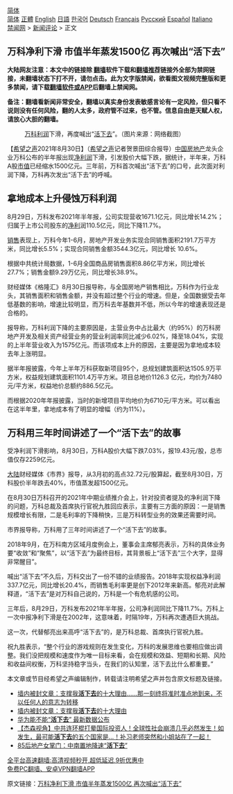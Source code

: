  <!-- 面包屑导航 --> <div class="breadcrumb"><!-- GTranslate: https://gtranslate.io/ -->  <div class="switcher notranslate">  <div class="selected">  <a href="#" onclick="return false;"> 简体</a>  </div>  <div class="option">  <a href="https://www.bannedbook.org" onclick="doGTranslate('zh-CN|zh-CN');jQuery('div.switcher div.selected a').html(jQuery(this).html());return false;" title="简体中文" class="nturl selected"> 简体</a>  <a href="https://www.bannedbook.org/zh-tw/" onclick="doGTranslate('zh-CN|zh-TW');jQuery('div.switcher div.selected a').html(jQuery(this).html());return false;" title="繁體中文" class="nturl"> 正體</a>  <a href="https://www.bannedbook.org/en/" onclick="doGTranslate('zh-CN|en');jQuery('div.switcher div.selected a').html(jQuery(this).html());return false;" title="English" class="nturl"> English</a>  <a href="https://www.bannedbook.org/ja/" onclick="doGTranslate('zh-CN|ja');jQuery('div.switcher div.selected a').html(jQuery(this).html());return false;" title="日本語" class="nturl"> 日語</a>  <a href="https://www.bannedbook.org/ko/" onclick="doGTranslate('zh-CN|ko');jQuery('div.switcher div.selected a').html(jQuery(this).html());return false;" title="한국어" class="nturl"> 한국어</a>  <a href="https://www.bannedbook.org/de/" onclick="doGTranslate('zh-CN|de');jQuery('div.switcher div.selected a').html(jQuery(this).html());return false;" title="Deutsch" class="nturl"> Deutsch</a>  <a href="https://www.bannedbook.org/fr/" onclick="doGTranslate('zh-CN|fr');jQuery('div.switcher div.selected a').html(jQuery(this).html());return false;" title="Français" class="nturl"> Français</a>  <a href="https://www.bannedbook.org/ru/" onclick="doGTranslate('zh-CN|ru');jQuery('div.switcher div.selected a').html(jQuery(this).html());return false;" title="Русский" class="nturl"> Русский</a>  <a href="https://www.bannedbook.org/es/" onclick="doGTranslate('zh-CN|es');jQuery('div.switcher div.selected a').html(jQuery(this).html());return false;" title="Español" class="nturl"> Español</a>  <a href="https://www.bannedbook.org/it/" onclick="doGTranslate('zh-CN|it');jQuery('div.switcher div.selected a').html(jQuery(this).html());return false;" title="Italiano" class="nturl"> Italiano</a>  </div>  </div>      <div class='breadcrumb-sub'><!-- Breadcrumb NavXT 6.3.0 --> <a href="https://www.bannedbook.org/" class="home">禁闻网</a> &gt; <a href="https://www.bannedbook.org/bnews/comments/" class="category">新闻评论</a> &gt; 正文</div></div><h2>万科净利下滑 市值半年蒸发1500亿 再次喊出“活下去”</h2> <p class="notice"><b>大陆网友注意：本文中的链接除 <a href="https://github.com/bannedbook/fanqiang" >翻墙</a>软件下载和<a href="https://github.com/killgcd/justmysocks/blob/master/README.md">翻墙推荐</a>链接外全部为禁网链接，未翻墙状态下打不开，请勿点击。此为文字版禁闻，欲看图文视频完整版和更多禁闻，请下载<a href="https://github.com/bannedbook/fanqiang">翻墙软件或APP</a>后翻墙上禁闻网。</p><p>备注：翻墙看新闻非常安全，翻墙以真实身份发表敏感言论有一定风险，但只看不说则没有任何风险，翻的人太多，政府管不过来，也不管。信息自由是天赋人权，请放心大胆的翻墙。</b></p>  <div class="entry"> <figure> <p><figcaption><a href="https://www.bannedbook.org/bnews/tag/%e4%b8%87%e7%a7%91/" class="st_tag internal_tag" rel="tag" title="标签 万科 下的日志">万科</a><a href="https://www.bannedbook.org/bnews/tag/%E5%88%A9%E6%B6%A6/" class="st_tag internal_tag" rel="tag" title="标签 利润 下的日志">利润</a>下滑，再度喊出“<a href="https://www.bannedbook.org/bnews/tag/%E6%B4%BB%E4%B8%8B%E5%8E%BB/" class="st_tag internal_tag" rel="tag" title="标签 活下去 下的日志">活下去</a>”。（图片来源：网络截图）</figcaption></figure> <p>【<span class='wp_keywordlink_affiliate'><a href="https://www.soundofhope.org" title="希望之声" target="_blank">希望之声</a></span>2021年8月30日】（<a href="https://www.bannedbook.org/bnews/tag/%e5%b8%8c%e6%9c%9b%e4%b9%8b%e5%a3%b0/" class="st_tag internal_tag" rel="tag" title="标签 希望之声 下的日志">希望之声</a>记者贺景田综合报导）<span class='wp_keywordlink_affiliate'><a href="https://www.bannedbook.org/" title="中国" target="_blank">中国</a></span><a href="https://www.bannedbook.org/bnews/tag/%e6%88%bf%e5%9c%b0%e4%ba%a7/" class="st_tag internal_tag" rel="tag" title="标签 房地产 下的日志">房地产</a>龙头企业万科公布的半年报出现<a href="https://www.bannedbook.org/bnews/tag/%E5%87%80%E5%88%A9%E6%B6%A6/" class="st_tag internal_tag" rel="tag" title="标签 净利润 下的日志">净利润</a>下滑，引发股价大幅下跌，据统计，半年来，万科A股<a href="https://www.bannedbook.org/bnews/tag/%E5%B8%82%E5%80%BC/" class="st_tag internal_tag" rel="tag" title="标签 市值 下的日志">市值</a>已经缩水1500亿元。三年前，万科首次喊出“活下去”的口号，此次面对利润下降，万科再次发出“活下去”的呼喊。</p> <h2><strong>拿地成本上升侵蚀万科利润</strong></h2> <p>8月29日，万科发布2021年半年报，公司实现营收1671.1亿元，同比增长14.2%；归属于上市公司股东的<a href="https://www.bannedbook.org/bnews/tag/%E5%87%80%E5%88%A9/" class="st_tag internal_tag" rel="tag" title="标签 净利 下的日志">净利</a>润110.5亿元，同比下降11.7%。</p> <p><a href="https://www.bannedbook.org/bnews/tag/%E9%94%80%E5%94%AE/" class="st_tag internal_tag" rel="tag" title="标签 销售 下的日志">销售</a>表现上，万科今年1-6月，房地产开发业务实现合同销售面积2191.7万平方米，同比增长5.5%；实现合同销售金额3544.3亿元，同比增长 10.6%。</p> <p>根据中共统计局数据，1-6月全国商品房销售面积8.86亿平方米，同比增长27.7%；销售金额9.29万亿元，同比增长38.9%。</p> <p>财经媒体《格隆汇》8月30日报导称，与全国房地产销售相比，万科作为行业龙头，其销售面积和销售金额，并没有超过整个行业的增速。但是，全国数据受去年低基数的影响，增速比较明显，而万科去年基数并不低，所以今年的增速表现还是合格的。</p>  <p>报导称，万科利润下降的主要原因是，主营业务中占比最大（约95%）的万科房地产开发及相关资产经营业务的营业利润率同比减少6.02%，降至18.04%，实现的上半年营业收入为1575亿元。而该项成本上升的原因，主要是因为拿地成本较去年上涨明显。</p> <p>据半年报披露，今年上半年万科获取新项目95个，总规划建筑面积达1505.9万平方米，权益规划建筑面积1101.4万平方米。项目总地价1126.3 亿元，均价为7480元/平方米，权益地价总额约886.5亿元。</p> <p>而根据2020年年报披露，当时的新增项目平均地价为6710元/平方米。可以看出在这半年里，拿地成本有了明显的增幅（约为11%）。</p> <h2><strong>万科用三年时间讲述了一个“活下去”的故事</strong></h2> <p>受净利润下滑影响，8月30日，万科A股价大幅下跌7.03%，报19.43元/股，总市值仅存2259亿元。</p> <p><span class='wp_keywordlink_affiliate'><a href="https://www.bannedbook.org/" title="大陆" target="_blank">大陆</a></span>财经媒体《市界》报导，从3月初的高点32.72元/股算起，截至8月30日，万科股价半年跌去40%，市值蒸发超1500亿元。</p>  <p>在8月30日万科召开的2021年中期业绩推介会上，针对投资者提及的净利润下降的问题，万科总裁及首席执行官祝九胜回应表示，主要有三方面的原因：一是销售规模增长有限，二是毛利率的下降稍快，三是万科转型业务的效果还需要时间。</p> <p>市界报导称，万科用了三年时间讲述了一个“活下去”的故事。</p> <p>2018年9月，在万科南方区域月度例会上，董事会主席郁亮表示，万科的具体业务要“收敛”和“聚焦”，以“活下去”为最终目标，其背景板上“活下去”三个大字，显得非常醒目”。</p> <p>喊出“活下去”不久后，万科交出了一份不错的业绩报告。2018年实现权益净利润337.7亿元，同比增长20.4%，而销售毛利率更是创下2012年来新高。郁亮对此解释道，“活下去”是对万科自己说的，万科是一个有危机感的公司。</p> <p>三年后，8月29日，万科发布2021年半年报，公司净利润同比下降11.7%。万科上一次中报净利下滑是在2002年，这意味着，时隔19年，万科再次遭遇巨大挑战。</p>  <p>这一次，代替郁亮出来高呼“活下去”的，是万科总裁、首席执行官祝九胜。</p> <p>祝九胜表示，“整个行业的游戏规则在发生变化，万科的发展思维也要相应做出调整。我们没把规模和速度作为唯一目标来看，会在规模和效益、短期和长期、风险和收益间权衡，万科坚持稳字当头，在我们的认知里，活下去比什么都重要。”</p> <p>本文章或节目经希望之声编辑制作，转载请注明希望之声并包含原文标题及链接。 </p> <ul class='op-related-articles' title='相关阅读'> <li><a href='https://www.bannedbook.org/bnews/comments/20210830/1615458.html' target='_blank'>墙内被封文章：支撑我<b>活下去</b>的十大理由……那一刻终将准时准点地到来，不以任何人的意志为转移</a></li> <li><a href='https://www.bannedbook.org/bnews/cnnews/20210828/1614648.html' target='_blank'>墙内被封文章：支撑我<b>活下去</b>的十大理由</a></li> <li><a href='https://www.bannedbook.org/bnews/finance/20210807/1601795.html' target='_blank'>华为能不能“<b>活下去</b>” 最新数据公布</a></li> <li><a href='https://www.bannedbook.org/bnews/comments/20210801/1598136.html' target='_blank'>【杰森视角】中共连环棍打晕国际投资人！全球性社会崩溃几乎必然发生！如发生，最可能<b>活下去</b>的五个国家是...！补习老师突然和小姐站在了一起！</a></li> <li><a href='https://www.bannedbook.org/bnews/finance/20210729/1596272.html' target='_blank'>85后地产女掌门：中南置地降速“<b>活下去</b>”</a></li> </ul> <p class="texttj"> <a href="https://github.com/bannedbook/fanqiang/wiki/V2ray%E6%9C%BA%E5%9C%BA" target="_blank">全平台高速翻墙:高清视频秒开,超低延迟,9折优惠中</a><br/> <a href="https://github.com/bannedbook/fanqiang/wiki/%E7%A6%81%E9%97%BB%E7%BD%91%E5%AE%89%E5%8D%93%E7%BF%BB%E5%A2%99%E6%96%B0%E9%97%BBAPP" target="_blank">免费PC翻墙、安卓VPN翻墙APP</a></p><p>原文链接：<a class="src_link"  href="https://www.soundofhope.org/post/540209" target="_blank">万科净利下滑 市值半年蒸发1500亿 再次喊出“活下去”</a></p> <a name='sharetosocial'></a>  <div style="margin-bottom:5px;padding-bottom:5px;clear:both"> <div id="archive-pix-1" class="banner-ads"> <!-- AuctionX Display platform tag START --> <div id="26318x728x90x621x_ADSLOT2" clicktrack="%%CLICK_URL_ESC%%"></div> <!-- AuctionX Display platform tag END --> </div> <div id="archive-pix-2" class="banner-ads"> <!-- AuctionX Display platform tag START --> <div id="26315x300x250x621x_ADSLOT2" clicktrack="%%CLICK_URL_ESC%%"></div> <!-- AuctionX Display platform tag END --> </div> </div>  <div id="archive-pix-1" class="banner-ads"> <!-- AuctionX Display platform tag START --> <div id="26318x728x90x621x_ADSLOT3" clicktrack="%%CLICK_URL_ESC%%"></div> <!-- AuctionX Display platform tag END --> </div> </div><!--END ENTRY--> 